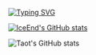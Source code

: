 [![Typing SVG](https://readme-typing-svg.demolab.com?font=Fira+Code&weight=500&pause=1000&width=450&lines=Where+there+is+a+will%2C+there+is+a+way%EF%BC%81)](https://git.io/typing-svg)

[![IceEnd's GitHub stats](https://github-immortality.vercel.app/api?username=fqxiny)](https://github.com/IceEnd)

![Taot's GitHub stats](https://github-readme-stats.vercel.app/api?username=fqxiny)
